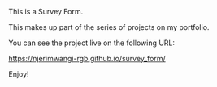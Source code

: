 This is a Survey Form.

This makes up part of the series of projects on my portfolio.

You can see the project live on the following URL: 

https://njerimwangi-rgb.github.io/survey_form/

Enjoy!
